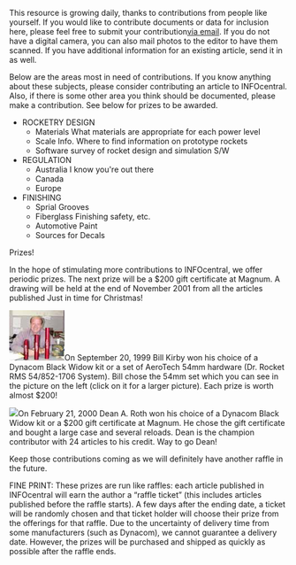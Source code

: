 This resource is growing daily, thanks to contributions from people like yourself. If you would like to contribute documents or data for inclusion here, please feel free to submit your contribution[via email](mailto:john@rocketryonline.com). If you do not have a digital camera, you can also mail photos to the editor to have them scanned. If you have additional information for an existing article, send it in as well.

Below are the areas most in need of contributions. If you know anything about these subjects, please consider contributing an article to INFOcentral. Also, if there is some other area you think should be documented, please make a contribution. See below for prizes to be awarded.

- ROCKETRY DESIGN
  - Materials What materials are appropriate for each power level
  - Scale Info. Where to find information on prototype rockets
  - Software survey of rocket design and simulation S/W
- REGULATION
  - Australia I know you're out there
  - Canada
  - Europe
- FINISHING
  - Sprial Grooves
  - Fiberglass Finishing safety, etc.
  - Automotive Paint
  - Sources for Decals

Prizes!

In the hope of stimulating more contributions to INFOcentral, we offer periodic prizes. The next prize will be a $200 gift certificate at Magnum. A drawing will be held at the end of November 2001 from all the articles published Just in time for Christmas!

[![](/images/billkirbysml.jpg)](/images/billkirby.jpg)On September 20, 1999 Bill Kirby won his choice of a Dynacom Black Widow kit or a set of AeroTech 54mm hardware (Dr. Rocket RMS 54/852-1706 System). Bill chose the 54mm set which you can see in the picture on the left (click on it for a larger picture). Each prize is worth almost $200!

[![](/images/deanrothsml.jpg)](/images/deanroth.jpg)On February 21, 2000 Dean A. Roth won his choice of a Dynacom Black Widow kit or a $200 gift certificate at Magnum. He chose the gift certificate and bought a large case and several reloads. Dean is the champion contributor with 24 articles to his credit. Way to go Dean!

Keep those contributions coming as we will definitely have another raffle in the future.

FINE PRINT: These prizes are run like raffles: each article published in INFOcentral will earn the author a “raffle ticket” (this includes articles published before the raffle starts). A few days after the ending date, a ticket will be randomly chosen and that ticket holder will choose their prize from the offerings for that raffle. Due to the uncertainty of delivery time from some manufacturers (such as Dynacom), we cannot guarantee a delivery date. However, the prizes will be purchased and shipped as quickly as possible after the raffle ends.

